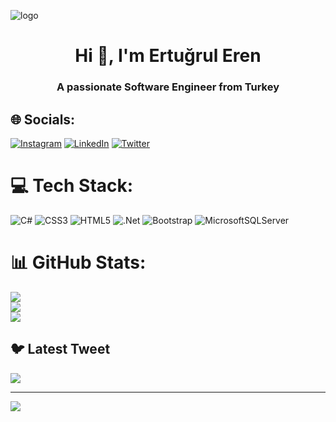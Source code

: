![logo](https://github.com/ertrleren/ertrleren/blob/main/Github%20Banner.png)
<h1 align="center">Hi 👋, I'm Ertuğrul Eren</h1>
<h3 align="center">A passionate Software Engineer from Turkey</h3>

## 🌐 Socials:
[![Instagram](https://img.shields.io/badge/Instagram-%23E4405F.svg?logo=Instagram&logoColor=white)](https://instagram.com/ertrleren) [![LinkedIn](https://img.shields.io/badge/LinkedIn-%230077B5.svg?logo=linkedin&logoColor=white)](https://linkedin.com/in/ertrleren) [![Twitter](https://img.shields.io/badge/Twitter-%231DA1F2.svg?logo=Twitter&logoColor=white)](https://twitter.com/ertrleren) 

# 💻 Tech Stack:
![C#](https://img.shields.io/badge/c%23-%23239120.svg?style=plastic&logo=c-sharp&logoColor=white) ![CSS3](https://img.shields.io/badge/css3-%231572B6.svg?style=plastic&logo=css3&logoColor=white) ![HTML5](https://img.shields.io/badge/html5-%23E34F26.svg?style=plastic&logo=html5&logoColor=white) ![.Net](https://img.shields.io/badge/.NET-5C2D91?style=plastic&logo=.net&logoColor=white) ![Bootstrap](https://img.shields.io/badge/bootstrap-%23563D7C.svg?style=plastic&logo=bootstrap&logoColor=white) ![MicrosoftSQLServer](https://img.shields.io/badge/Microsoft%20SQL%20Sever-CC2927?style=plastic&logo=microsoft%20sql%20server&logoColor=white)
# 📊 GitHub Stats:
![](https://github-readme-stats.vercel.app/api?username=ertrleren&theme=radical&hide_border=false&include_all_commits=true&count_private=true)<br/>
![](https://github-readme-streak-stats.herokuapp.com/?user=ertrleren&theme=radical&hide_border=false)<br/>
![](https://github-readme-stats.vercel.app/api/top-langs/?username=ertrleren&theme=radical&hide_border=false&include_all_commits=true&count_private=true&layout=compact)


## 🐦 Latest Tweet
[![](https://gtce.itsvg.in/api?username=ertrleren)](https://github.com/VishwaGauravIn/github-twitter-card-embed)

---
[![](https://visitcount.itsvg.in/api?id=ertrleren&icon=0&color=0)](https://visitcount.itsvg.in)

<!-- Proudly created with GPRM ( https://gprm.itsvg.in ) -->
